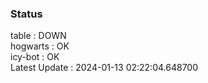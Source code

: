 ### Status


table : DOWN  
hogwarts : OK  
icy-bot : OK  
Latest Update : 2024-01-13 02:22:04.648700
